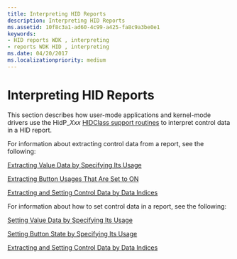 ```yaml
---
title: Interpreting HID Reports
description: Interpreting HID Reports
ms.assetid: 10f8c3a1-ad60-4c99-a425-fa8c9a3be0e1
keywords:
- HID reports WDK , interpreting
- reports WDK HID , interpreting
ms.date: 04/20/2017
ms.localizationpriority: medium
---
```


# Interpreting HID Reports





This section describes how user-mode applications and kernel-mode drivers use the HidP\_*Xxx* [HIDClass support routines](https://docs.microsoft.com/windows-hardware/drivers/ddi/content/index) to interpret control data in a HID report.

For information about extracting control data from a report, see the following:

[Extracting Value Data by Specifying Its Usage](extracting-value-data-by-specifying-its-usage.md)

[Extracting Button Usages That Are Set to ON](extracting-button-usages-that-are-set-to-on.md)

[Extracting and Setting Control Data by Data Indices](extracting-and-setting-control-data-by-data-indices.md)

For information about how to set control data in a report, see the following:

[Setting Value Data by Specifying Its Usage](setting-value-data-by-specifying-its-usage.md)

[Setting Button State by Specifying Its Usage](setting-button-state-by-specifying-its-usage.md)

[Extracting and Setting Control Data by Data Indices](extracting-and-setting-control-data-by-data-indices.md)

 

 




